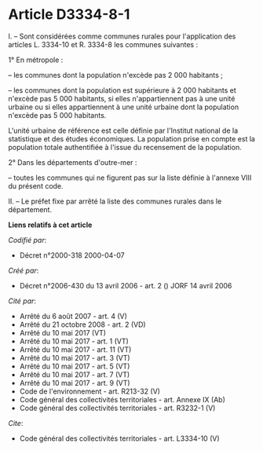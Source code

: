 # Article D3334-8-1

I. – Sont considérées comme communes rurales pour l'application des articles L. 3334-10 et R. 3334-8 les communes
suivantes : 

1° En métropole : 

– les communes dont la population n'excède pas 2 000 habitants ; 

– les communes dont la population est supérieure à 2 000 habitants et n'excède pas 5 000 habitants, si elles n'appartiennent
pas à une unité urbaine ou si elles appartiennent à une unité urbaine dont la population n'excède pas 5 000 habitants. 

L'unité urbaine de référence est celle définie par l'Institut national de la statistique et des études économiques. La
population prise en compte est la population totale authentifiée à l'issue du recensement de la population. 

2° Dans les départements d'outre-mer : 

– toutes les communes qui ne figurent pas sur la liste définie à l'annexe VIII du présent code. 

II. – Le préfet fixe par arrêté la liste des communes rurales dans le département.

**Liens relatifs à cet article**

_Codifié par_:

  - Décret n°2000-318 2000-04-07

_Créé par_:

  - Décret n°2006-430 du 13 avril 2006 - art. 2 () JORF 14 avril 2006

_Cité par_:

  - Arrêté du 6 août 2007 - art. 4 (V)
  - Arrêté du 21 octobre 2008 - art. 2 (VD)
  - Arrêté du 10 mai 2017 (VT)
  - Arrêté du 10 mai 2017 - art. 1 (VT)
  - Arrêté du 10 mai 2017 - art. 11 (VT)
  - Arrêté du 10 mai 2017 - art. 3 (VT)
  - Arrêté du 10 mai 2017 - art. 5 (VT)
  - Arrêté du 10 mai 2017 - art. 7 (VT)
  - Arrêté du 10 mai 2017 - art. 9 (VT)
  - Code de l'environnement - art. R213-32 (V)
  - Code général des collectivités territoriales - art. Annexe IX (Ab)
  - Code général des collectivités territoriales - art. R3232-1 (V)

_Cite_:

  - Code général des collectivités territoriales - art. L3334-10 (V)

